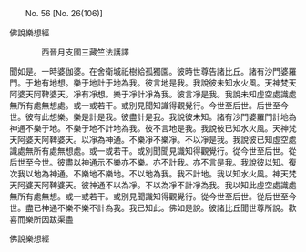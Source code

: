 ﻿　　No. 56 [No. 26(106)]

佛說樂想經

　　　　西晉月支國三藏竺法護譯


聞如是。一時婆伽婆。在舍衛城祇樹給孤獨園。彼時世尊告諸比丘。諸有沙門婆羅門。于地有地想。樂于地計于地為我。彼言地是我。我說彼未知水火風。天神梵天阿婆天阿鞞婆天。凈有凈想。樂于凈計凈為我。彼言凈是我。我說未知虛空處識處無所有處無想處。或一或若干。或別見聞知識得觀覺行。今世至后世。后世至今世。彼有此想樂。樂是計是我。彼盡計是我。我說彼未知。諸有沙門婆羅門計地為神通不樂于地。不樂于地不計地為我。彼不言地是我。我說彼已知水火風。天神梵天阿婆天阿鞞婆天。以凈為神通。不樂凈不樂凈。不以凈是我。我說彼已知虛空處識處無所有處無想處。或一或若干。或別聞聞見識知得觀覺行。從今世至后世。從后世至今世。彼盡以神通示不樂亦不樂。亦不計我。亦不言是我。我說彼以知。復次我以地為神通。不樂地不樂地。不以地為我。我不計地。我以知水火風。神天梵天阿婆天阿鞞婆天。彼神通不以為凈。不以為凈不計凈為我。我以知此虛空處識處無所有處無想。或一或若干。或別見聞識知得觀覺行。從今世至后世。從后世至今世。盡已神通不樂不樂不計為我。我已知此。佛如是說。彼諸比丘聞世尊所說。歡喜而樂所因跋渠盡

佛說樂想經

